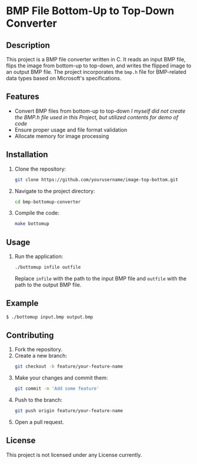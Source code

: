 # BMP File Bottom-Up to Top-Down Converter

## Description
This project is a BMP file converter written in C. It reads an input BMP file, flips the image from bottom-up to top-down, and writes the flipped image to an output BMP file. The project incorporates the `bmp.h` file for BMP-related data types based on Microsoft's specifications.

## Features
- Convert BMP files from bottom-up to top-down *I myself did not create the BMP.h file used in this Project, but utilized contents for demo of code*
- Ensure proper usage and file format validation
- Allocate memory for image processing

## Installation
1. Clone the repository:
   ```bash
   git clone https://github.com/yourusername/image-top-bottom.git
   ```
2. Navigate to the project directory:
   ```bash
   cd bmp-bottomup-converter
   ```
3. Compile the code:
   ```bash
   make bottomup
   ```

## Usage
1. Run the application:
   ```bash
   ./bottomup infile outfile
   ```
   Replace `infile` with the path to the input BMP file and `outfile` with the path to the output BMP file.

## Example
```bash
$ ./bottomup input.bmp output.bmp
```

## Contributing
1. Fork the repository.
2. Create a new branch:
   ```bash
   git checkout -b feature/your-feature-name
   ```
3. Make your changes and commit them:
   ```bash
   git commit -m 'Add some feature'
   ```
4. Push to the branch:
   ```bash
   git push origin feature/your-feature-name
   ```
5. Open a pull request.

## License
This project is not licensed under any License currently.
